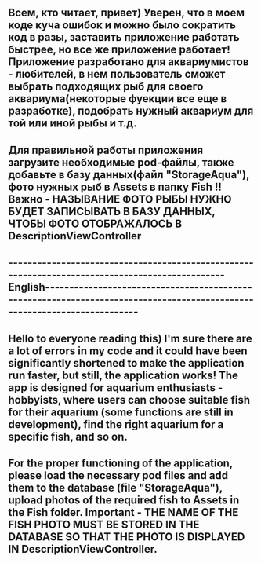 Всем, кто читает, привет) Уверен, что в моем коде куча ошибок и можно было сократить код в разы, заставить приложение работать быстрее, но все же приложение работает!
Приложение разработано для аквариумистов - любителей, в нем пользователь сможет выбрать подходящих рыб для своего аквариума(некоторые фуекции все еще в разработке), подобрать нужный аквариум для той или иной рыбы и т.д.
--------------------------------------------------------------------------------------------------------------------------------------------------------------------------------------------------------------------------------
Для правильной работы приложения загрузите необходимые pod-файлы, также добавьте в базу данных(файл "StorageAqua"), фото нужных рыб в Assets в папку Fish
!!Важно - НАЗЫВАНИЕ ФОТО РЫБЫ НУЖНО БУДЕТ ЗАПИСЫВАТЬ В БАЗУ ДАННЫХ, ЧТОБЫ ФОТО ОТОБРАЖАЛОСЬ В DescriptionViewController
--------------------------------------------------------------------------------------------------------------------------------------------------------------------------------------------------------------------------------
------------------------------------------------------------------------------------------------English-------------------------------------------------------------------------------------------------------------------------
--------------------------------------------------------------------------------------------------------------------------------------------------------------------------------------------------------------------------------
Hello to everyone reading this) I'm sure there are a lot of errors in my code and it could have been significantly shortened to make the application run faster, but still, the application works! The app is designed for aquarium enthusiasts - hobbyists, where users can choose suitable fish for their aquarium (some functions are still in development), find the right aquarium for a specific fish, and so on.
--------------------------------------------------------------------------------------------------------------------------------------------------------------------------------------------------------------------------------
For the proper functioning of the application, please load the necessary pod files and add them to the database (file "StorageAqua"), upload photos of the required fish to Assets in the Fish folder.
Important - THE NAME OF THE FISH PHOTO MUST BE STORED IN THE DATABASE SO THAT THE PHOTO IS DISPLAYED IN DescriptionViewController.
--------------------------------------------------------------------------------------------------------------------------------------------------------------------------------------------------------------------------------
